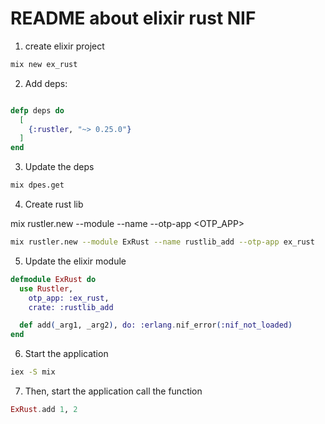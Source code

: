 # README about elixir rust NIF

1. create elixir project
```sh
mix new ex_rust
```

2. Add deps:
```elixir

defp deps do
  [
    {:rustler, "~> 0.25.0"}
  ]
end
```
3. Update the deps

```sh
mix dpes.get
```

4. Create rust lib

mix rustler.new --module <MODULE> --name <NAME> --otp-app <OTP_APP>
```sh
mix rustler.new --module ExRust --name rustlib_add --otp-app ex_rust

```

5. Update the elixir module

```elixir
defmodule ExRust do
  use Rustler,
    otp_app: :ex_rust,
    crate: :rustlib_add

  def add(_arg1, _arg2), do: :erlang.nif_error(:nif_not_loaded)
end

```

6. Start the application
```sh
iex -S mix
```

7. Then, start the application call the function
```elixir
ExRust.add 1, 2
```
